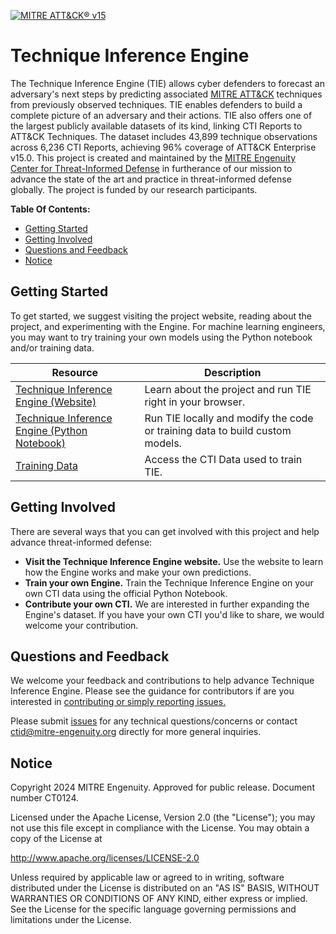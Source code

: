 [![MITRE ATT&CK® v15](https://img.shields.io/badge/MITRE%20ATT%26CK®-v15-red)](https://attack.mitre.org/versions/v15/)

# Technique Inference Engine

The Technique Inference Engine (TIE) allows cyber defenders to forecast an adversary's
next steps by predicting associated [MITRE ATT&CK]((https://attack.mitre.org/))
techniques from previously observed techniques. TIE enables defenders to build a
complete picture of an adversary and their actions. TIE also offers one of the largest
publicly available datasets of its kind, linking CTI Reports to ATT&CK Techniques. The
dataset includes 43,899 technique observations across 6,236 CTI Reports, achieving 96%
coverage of ATT&CK Enterprise v15.0. This project is created and maintained by the
[MITRE Engenuity Center for Threat-Informed
Defense](https://mitre-engenuity.org/cybersecurity/center-for-threat-informed-defense/)
in furtherance of our mission to advance the state of the art and
practice in threat-informed defense globally. The project is funded by our research
participants.

**Table Of Contents:**

- [Getting Started](#getting-started)
- [Getting Involved](#getting-involved)
- [Questions and Feedback](#questions-and-feedback)
- [Notice](#notice)

## Getting Started

To get started, we suggest visiting the project website, reading about the project, and
experimenting with the Engine. For machine learning engineers, you may want to try
training your own models using the Python notebook and/or training data.

| Resource                                                                                                                                    | Description                                                                  |
| ------------------------------------------------------------------------------------------------------------------------------------------- | ---------------------------------------------------------------------------- |
| [Technique Inference Engine (Website)](https://center-for-threat-informed-defense.github.io/technique-inference-engine/)                    | Learn about the project and run TIE right in your browser.                   |
| [Technique Inference Engine (Python Notebook)](https://center-for-threat-informed-defense.github.io/technique-inference-engine/#/resources) | Run TIE locally and modify the code or training data to build custom models. |
| [Training Data](https://github.com/center-for-threat-informed-defense/technique-inference-engine/tree/main/data)                            | Access the CTI Data used to train TIE.                                       |

## Getting Involved

There are several ways that you can get involved with this project and help
advance threat-informed defense:

- **Visit the Technique Inference Engine website.** Use the website to learn how the Engine works and make your own predictions.
- **Train your own Engine.** Train the Technique Inference Engine on your own CTI data using the official Python Notebook.
- **Contribute your own CTI.** We are interested in further expanding the Engine's dataset. If you have your own CTI you'd like to share, we would welcome your contribution.

## Questions and Feedback

We welcome your feedback and contributions to help advance
Technique Inference Engine. Please see the guidance for contributors if are you
interested in [contributing or simply reporting issues.](/CONTRIBUTING.md)

Please submit
[issues](https://github.com/center-for-threat-informed-defense/technique-inference-engine/issues) for
any technical questions/concerns or contact
[ctid@mitre-engenuity.org](mailto:ctid@mitre-engenuity.org?subject=subject=Question%20about%20technique-inference-engine)
directly for more general inquiries.

## Notice

Copyright 2024 MITRE Engenuity. Approved for public release. Document number CT0124.

Licensed under the Apache License, Version 2.0 (the "License"); you may not use this
file except in compliance with the License. You may obtain a copy of the License at

http://www.apache.org/licenses/LICENSE-2.0

Unless required by applicable law or agreed to in writing, software distributed under
the License is distributed on an "AS IS" BASIS, WITHOUT WARRANTIES OR CONDITIONS OF ANY
KIND, either express or implied. See the License for the specific language governing
permissions and limitations under the License.
